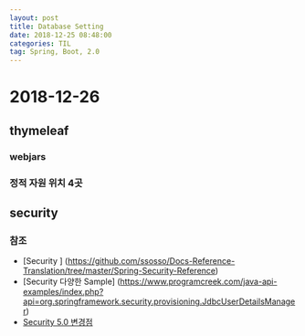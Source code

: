 ```yaml
---
layout: post
title: Database Setting
date: 2018-12-25 08:48:00
categories: TIL
tag: Spring, Boot, 2.0
---
```


# 2018-12-26

## thymeleaf

### webjars

### 정적 자원 위치 4곳

## security

### 참조
- [Security ] (https://github.com/ssosso/Docs-Reference-Translation/tree/master/Spring-Security-Reference)
- [Security 다양한 Sample] (https://www.programcreek.com/java-api-examples/index.php?api=org.springframework.security.provisioning.JdbcUserDetailsManager)
- [Security 5.0 변경점](https://java.ihoney.pe.kr/tag/Security)
